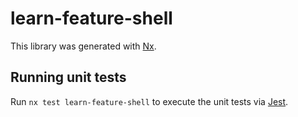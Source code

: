 # learn-feature-shell

This library was generated with [Nx](https://nx.dev).

## Running unit tests

Run `nx test learn-feature-shell` to execute the unit tests via [Jest](https://jestjs.io).
